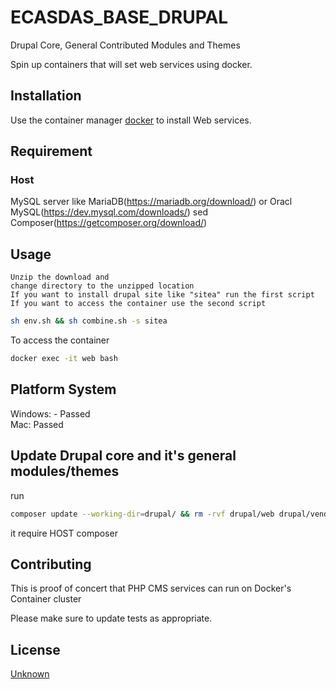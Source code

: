 # ECASDAS_BASE_DRUPAL
Drupal Core, General Contributed Modules and Themes

Spin up containers that will set web services using docker.

## Installation

Use the container manager [docker](https://www.docker.com/products/docker-desktop) to install Web services.

## Requirement
### Host 
MySQL server like MariaDB(https://mariadb.org/download/) or Oracl MySQL(https://dev.mysql.com/downloads/)
sed
Composer(https://getcomposer.org/download/)

## Usage

```docker
Unzip the download and
change directory to the unzipped location
If you want to install drupal site like "sitea" run the first script
If you want to access the container use the second script

```
```bash
sh env.sh && sh combine.sh -s sitea
```
To access the container
```bash
docker exec -it web bash
```
## Platform System
Windows: - Passed   
Mac: Passed     

## Update Drupal core and it's general modules/themes
run
```bash
composer update --working-dir=drupal/ && rm -rvf drupal/web drupal/vendor drupal/drush drupal/.*
```
it require HOST composer

## Contributing
This is proof of concert that PHP CMS services can run on Docker's Container cluster

Please make sure to update tests as appropriate.

## License
[Unknown](https://)
